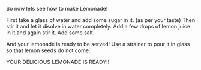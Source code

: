 So now lets see how to make Lemonade!

First take a glass of water and add some sugar in it. (as per your taste)
Then stir it and let it disolve in water completely.
Add a few drops of lemon juice in it and again stir it.
Add some salt.

And your lemonade is ready to be served!
Use a strainer to pour it in glass so that lemon seeds do not come.

YOUR DELICIOUS LEMONADE IS READY!!
